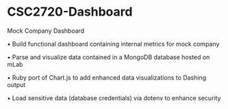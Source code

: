 # CSC2720-Dashboard
Mock Company Dashboard

• Build functional dashboard containing internal metrics for mock company

• Parse and visualize data contained in a MongoDB database hosted on mLab

• Ruby port of Chart.js to add enhanced data visualizations to Dashing output

• Load sensitive data (database credentials) via dotenv to enhance security
